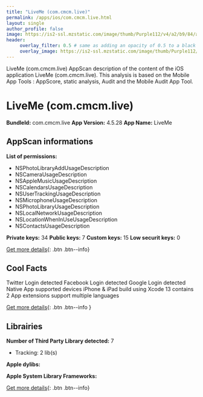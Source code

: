 ```yaml
---
title: "LiveMe (com.cmcm.live)"
permalink: /apps/ios/com.cmcm.live.html
layout: single
author_profile: false
image: https://is2-ssl.mzstatic.com/image/thumb/Purple112/v4/a2/b9/84/a2b9841e-5d96-0543-95d0-f86eae81814e/AppIcon-1x_U007emarketing-0-7-0-0-85-220.png/512x512bb.jpg
header: 
     overlay_filter: 0.5 # same as adding an opacity of 0.5 to a black background
     overlay_image: https://is2-ssl.mzstatic.com/image/thumb/Purple112/v4/a2/b9/84/a2b9841e-5d96-0543-95d0-f86eae81814e/AppIcon-1x_U007emarketing-0-7-0-0-85-220.png/512x512bb.jpg
---
```

LiveMe (com.cmcm.live) AppScan description of the content of the iOS application LiveMe (com.cmcm.live). This analysis is based on the Mobile App Tools : AppScore, static analysis, Audit and the Mobile Audit App Tool.

# LiveMe (com.cmcm.live)

**BundleId:** com.cmcm.live
**App Version:** 4.5.28
**App Name:** LiveMe


## AppScan informations 

**List of permissions:** 
- NSPhotoLibraryAddUsageDescription
- NSCameraUsageDescription
- NSAppleMusicUsageDescription
- NSCalendarsUsageDescription
- NSUserTrackingUsageDescription
- NSMicrophoneUsageDescription
- NSPhotoLibraryUsageDescription
- NSLocalNetworkUsageDescription
- NSLocationWhenInUseUsageDescription
- NSContactsUsageDescription
  
  
**Private keys:** 34
**Public keys:** 7
**Custom keys:** 15
**Low securit keys:** 0
  
[Get more details](/pricing.html){: .btn .btn--info}

## Cool Facts

Twitter Login detected
Facebook Login detected
Google Login detected
Native App
supported devices iPhone & iPad
build using Xcode 13
contains 2 App extensions
support multiple languages
  
[Get more details](/pricing.html){: .btn .btn--info }

## Librairies 
**Number of Third Party Library detected:** 7
- Tracking: 2 lib(s)


**Apple dylibs:**


**Apple System Library Frameworks:**


  
[Get more details](/pricing.html){: .btn .btn--info}

